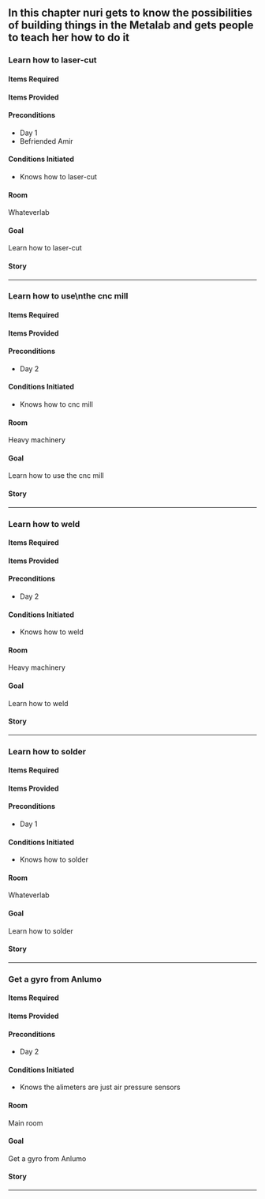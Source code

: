 ## In this chapter nuri gets to know the possibilities of building things in the Metalab and gets people to teach her how to do it

### Learn how to laser-cut
#### Items Required

#### Items Provided

#### Preconditions
* Day 1
* Befriended Amir


#### Conditions Initiated
* Knows how to laser-cut

#### Room
Whateverlab

#### Goal
Learn how to laser-cut

#### Story

------------------

### Learn how to use\nthe cnc mill
#### Items Required

#### Items Provided

#### Preconditions
* Day 2

#### Conditions Initiated
* Knows how to cnc mill

#### Room
Heavy machinery

#### Goal
Learn how to use the cnc mill

#### Story

------------------

### Learn how to weld
#### Items Required

#### Items Provided

#### Preconditions
* Day 2

#### Conditions Initiated
* Knows how to weld

#### Room
Heavy machinery

#### Goal
Learn how to weld

#### Story

------------------

### Learn how to solder
#### Items Required

#### Items Provided

#### Preconditions
* Day 1

#### Conditions Initiated
* Knows how to solder

#### Room
Whateverlab

#### Goal
Learn how to solder

#### Story

------------------

### Get a gyro from Anlumo
#### Items Required

#### Items Provided

#### Preconditions
* Day 2

#### Conditions Initiated
* Knows the alimeters are just air pressure sensors

#### Room
Main room

#### Goal
Get a gyro from Anlumo

#### Story


------------------
